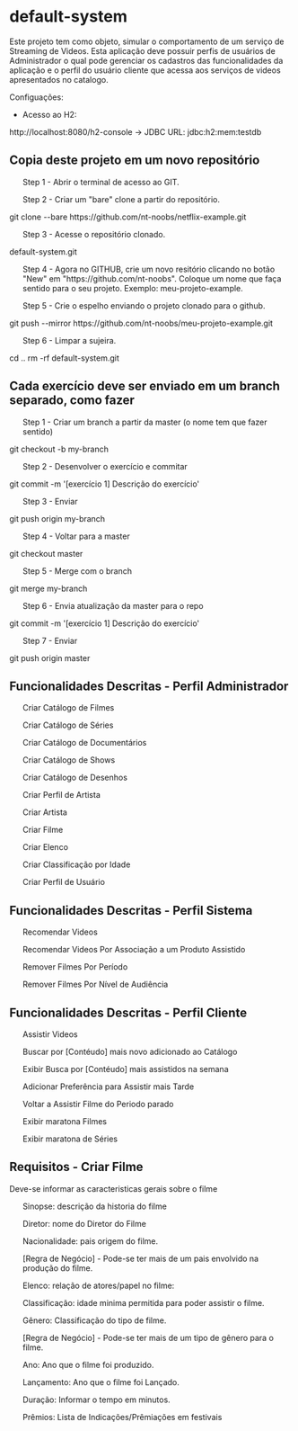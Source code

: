 # default-system

Este projeto tem como objeto, simular o comportamento de um serviço de Streaming de Videos.
Esta aplicação deve possuir perfis de usuários de Administrador o qual pode gerenciar os 
cadastros das funcionalidades da aplicação e o perfil do usuário cliente que acessa aos 
serviços de videos apresentados no catalogo.


Configuações: 
- Acesso ao H2:

http://localhost:8080/h2-console
    -> JDBC URL: jdbc:h2:mem:testdb
    
<h2>Copia deste projeto em um novo repositório</h2>

<ul>Step 1 - Abrir o terminal de acesso ao GIT.</ul>
<ul>Step 2 - Criar um "bare" clone a partir do repositório.</ul>
git clone --bare https://github.com/nt-noobs/netflix-example.git
<ul>Step 3 - Acesse o repositório clonado.</ul>
default-system.git
<ul>Step 4 - Agora no GITHUB, crie um novo resitório clicando no botão "New" em "https://github.com/nt-noobs". 
Coloque um nome que faça sentido para o seu projeto. Exemplo: meu-projeto-example. </ul>
<ul>Step 5 - Crie o espelho enviando o projeto clonado para o github.</ul>
git push --mirror https://github.com/nt-noobs/meu-projeto-example.git
<ul>Step 6 - Limpar a sujeira.</ul>
cd ..
rm -rf default-system.git


<h2>Cada exercício deve ser enviado em um branch separado, como fazer</h2>

<ul>Step 1 - Criar um branch a partir da master (o nome tem que fazer sentido)</ul>
git checkout -b my-branch
<ul>Step 2 - Desenvolver o exercício e commitar</ul>
git commit -m '[exercício 1] Descrição do exercício'
<ul>Step 3 - Enviar</ul>
git push origin my-branch
<ul>Step 4 - Voltar para a master</ul>
git checkout master
<ul>Step 5 - Merge com o branch</ul>
git merge my-branch
<ul>Step 6 - Envia atualização da master para o repo</ul>
git commit -m '[exercício 1] Descrição do exercício'
<ul>Step 7 - Enviar</ul>
git push origin master
    
<h2>Funcionalidades Descritas - Perfil Administrador</h2>

<ul>Criar Catálogo de Filmes</ul>
<ul>Criar Catálogo de Séries</ul>
<ul>Criar Catálogo de Documentários</ul>
<ul>Criar Catálogo de Shows</ul>
<ul>Criar Catálogo de Desenhos</ul>
<ul>Criar Perfil de Artista</ul>
<ul>Criar Artista</ul>
<ul>Criar Filme</ul>
<ul>Criar Elenco</ul>
<ul>Criar Classificação por Idade</ul>
<ul>Criar Perfil de Usuário</ul>


<h2>Funcionalidades Descritas - Perfil Sistema</h2>
<ul>Recomendar Videos</ul>
<ul>Recomendar Videos Por Associação a um Produto Assistido</ul>
<ul>Remover Filmes Por Período</ul>
<ul>Remover Filmes Por Nível de Audiência</ul>


<h2>Funcionalidades Descritas - Perfil Cliente</h2>
<ul>Assistir Videos</ul>
<ul>Buscar por [Contéudo] mais novo adicionado ao Catálogo</ul>
<ul>Exibir Busca por [Contéudo] mais assistidos na semana</ul>
<ul>Adicionar Preferência para Assistir mais Tarde</ul>
<ul>Voltar a Assistir Filme do Periodo parado</ul>
<ul>Exibir maratona Filmes</ul>
<ul>Exibir maratona de Séries</ul>


<h2>Requisitos - Criar Filme</h2>
<p> Deve-se informar as caracteristicas gerais sobre o filme</p>
 <ul>Sinopse: descrição da historia do filme</ul>
 <ul>Diretor: nome do Diretor do Filme</ul>
 <ul>Nacionalidade: pais origem do filme.</ul>
 <ul>[Regra de Negócio] - Pode-se ter mais de um pais envolvido na produção do filme.</ul>
 <ul>Elenco: relação de atores/papel no filme:</ul>
 <ul>Classificação: idade minima permitida para poder assistir o filme.</ul>
 <ul>Gênero: Classificação do tipo de filme.</ul>
 <ul>[Regra de Negócio] - Pode-se ter mais de um tipo de gênero para o filme.</ul>
 <ul> Ano: Ano que o filme foi produzido.</ul>
 <ul> Lançamento: Ano que o filme foi Lançado.</ul>
 <ul>Duração: Informar o tempo em minutos. </ul>
 <ul>Prêmios: Lista de Indicações/Prêmiações em festivais </ul>
